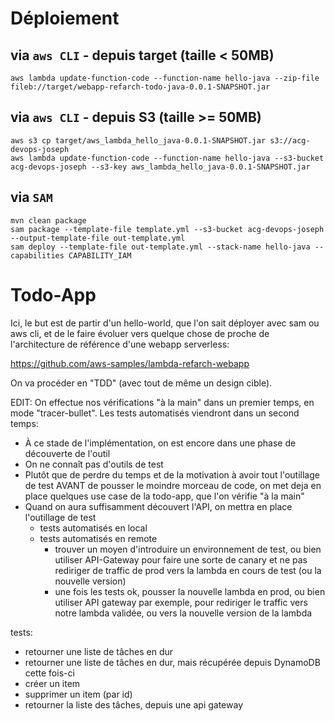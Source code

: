 # Déploiement

## via `aws CLI` - depuis target (taille < 50MB)

`aws lambda update-function-code --function-name hello-java --zip-file fileb://target/webapp-refarch-todo-java-0.0.1-SNAPSHOT.jar`

## via `aws CLI` - depuis S3 (taille >= 50MB)

```shell
aws s3 cp target/aws_lambda_hello_java-0.0.1-SNAPSHOT.jar s3://acg-devops-joseph
aws lambda update-function-code --function-name hello-java --s3-bucket acg-devops-joseph --s3-key aws_lambda_hello_java-0.0.1-SNAPSHOT.jar
```

## via `SAM`

```shell
mvn clean package
sam package --template-file template.yml --s3-bucket acg-devops-joseph --output-template-file out-template.yml
sam deploy --template-file out-template.yml --stack-name hello-java --capabilities CAPABILITY_IAM
```

# Todo-App

Ici, le but est de partir d'un hello-world, que l'on sait déployer avec sam ou aws cli, et
de le faire évoluer vers quelque chose de proche de l'architecture de référence d'une webapp serverless:

https://github.com/aws-samples/lambda-refarch-webapp

On va procéder en "TDD" (avec tout de même un design cible).

EDIT: On effectue nos vérifications "à la main" dans un premier temps, en mode "tracer-bullet". Les tests automatisés viendront dans un second temps:
- À ce stade de l'implémentation, on est encore dans une phase de découverte de l'outil
- On ne connaît pas d'outils de test
- Plutôt que de perdre du temps et de la motivation à avoir tout l'outillage de test AVANT de pousser le moindre morceau de code,
on met deja en place quelques use case de la todo-app, que l'on vérifie "à la main"
- Quand on aura suffisamment découvert l'API, on mettra en place l'outillage de test 
    - tests automatisés en local
    - tests automatisés en remote
        - trouver un moyen d'introduire un environnement de test, ou bien utiliser API-Gateway pour faire une sorte de canary 
          et ne pas rediriger de traffic de prod vers la lambda en cours de test (ou la nouvelle version)
        - une fois les tests ok, pousser la nouvelle lambda en prod, ou bien utiliser API gateway par exemple, pour rediriger le traffic vers notre lambda validée, ou vers la nouvelle version de la lambda

tests:

- retourner une liste de tâches en dur
- retourner une liste de tâches en dur, mais récupérée depuis DynamoDB cette fois-ci
- créer un item
- supprimer un item (par id)
- retourner la liste des tâches, depuis une api gateway